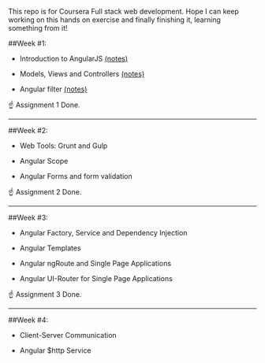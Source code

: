 This repo is for Coursera Full stack web development.
Hope I can keep working on this hands on exercise and finally finishing it, learning something from it!

##Week #1:
* Introduction to AngularJS [(notes)](https://www.evernote.com/l/ATHozzkRpspDLJgmhWPuW6R1PxEsgGph5zI)
- Models, Views and Controllers [(notes)](https://www.evernote.com/l/ATFtERzfOPRJSbke1R0aRnVd8SVqGktRHKo)
* Angular filter [(notes)](https://www.evernote.com/l/ATHHcL5TEo9Ouo679CxXDEXIpaLeGQooLlw)

:point_up: Assignment 1 Done.

*****

##Week #2:
* Web Tools: Grunt and Gulp
- Angular Scope
* Angular Forms and form validation 

:point_up: Assignment 2 Done.

*****

##Week #3:
* Angular Factory, Service and Dependency Injection 
- Angular Templates 
* Angular ngRoute and Single Page Applications
- Angular UI-Router for Single Page Applications

:point_up: Assignment 3 Done.

*****

##Week #4:
* Client-Server Communication
- Angular $http Service

